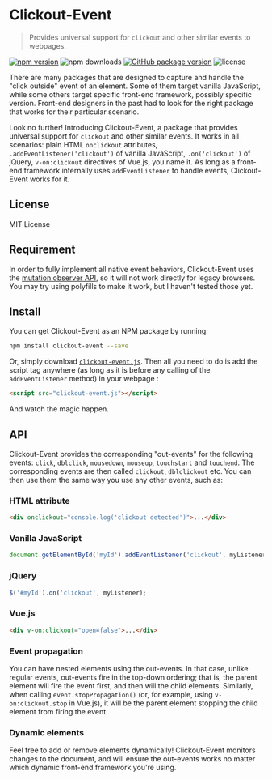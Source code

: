 # Clickout-Event

> Provides universal support for `clickout` and other similar events to webpages.

[![npm version](https://img.shields.io/npm/v/click-event.svg?logo=npm)](https://www.npmjs.com/package/clickout-event)
![npm downloads](https://img.shields.io/npm/dt/clickout-event?logo=npm)
[![GitHub package version](https://img.shields.io/github/package-json/v/MuTsunTsai/clickout-event.svg?logo=github&label=Github)](https://github.com/MuTsunTsai/clickout-event)
![license](https://img.shields.io/npm/l/clickout-event.svg)


There are many packages that are designed to capture and handle the
"click outside" event of an element. Some of them target vanilla JavaScript,
while some others target specific front-end framework, possibly specific version.
Front-end designers in the past had to look for the right package that works
for their particular scenario.

Look no further! Introducing Clickout-Event,
a package that provides universal support for `clickout` and other similar events.
It works in all scenarios: plain HTML `onclickout` attributes,
`.addEventListener('clickout')` of vanilla JavaScript,
`.on('clickout')` of jQuery, `v-on:clickout` directives of Vue.js, you name it. 
As long as a front-end framework internally uses `addEventListener` to handle events,
Clickout-Event works for it.

## License

MIT License

## Requirement

In order to fully implement all native event behaviors,
Clickout-Event uses the [mutation observer API](https://developer.mozilla.org/en-US/docs/Web/API/MutationObserver),
so it will not work directly for legacy browsers.
You may try using polyfills to make it work,
but I haven't tested those yet.

## Install

You can get Clickout-Event as an NPM package by running:
```bash
npm install clickout-event --save
```
Or, simply download [`clickout-event.js`](https://github.com/MuTsunTsai/clickout-event/raw/master/dist/clickout-event.js).
Then all you need to do is add the script tag anywhere (as long as it is before any calling of the `addEventListener` method) in your webpage :

```html
<script src="clickout-event.js"></script>
```

And watch the magic happen.

## API

Clickout-Event provides the corresponding "out-events" for the following events: `click`, `dblclick`, `mousedown`, `mouseup`, `touchstart` and `touchend`. The corresponding events are then called `clickout`, `dblclickout` etc. You can then use them the same way you use any other events, such as:

### HTML attribute

```html
<div onclickout="console.log('clickout detected')">...</div>
```

### Vanilla JavaScript

```js
document.getElementById('myId').addEventListener('clickout', myListener);
```

### jQuery

```js
$('#myId').on('clickout', myListener);
```

### Vue.js

```html
<div v-on:clickout="open=false">...</div>
```

### Event propagation

You can have nested elements using the out-events. In that case,
unlike regular events, out-events fire in the top-down ordering;
that is, the parent element will fire the event first,
and then will the child elements.
Similarly, when calling `event.stopPropagation()`
(or, for example, using `v-on:clickout.stop` in Vue.js),
it will be the parent element stopping the child element from firing the event.

### Dynamic elements

Feel free to add or remove elements dynamically!
Clickout-Event monitors changes to the document,
and will ensure the out-events works no matter which dynamic
front-end framework you're using.